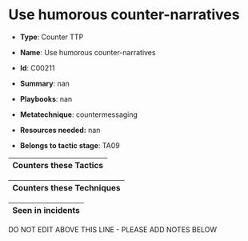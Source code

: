 # Use humorous counter-narratives

* **Type**: Counter TTP

* **Name**: Use humorous counter-narratives

* **Id**: C00211

* **Summary**: nan

* **Playbooks**: nan

* **Metatechnique**: countermessaging

* **Resources needed:** nan

* **Belongs to tactic stage**: TA09


| Counters these Tactics |
| ---------------------- |



| Counters these Techniques |
| ------------------------- |



| Seen in incidents |
| ----------------- |


DO NOT EDIT ABOVE THIS LINE - PLEASE ADD NOTES BELOW